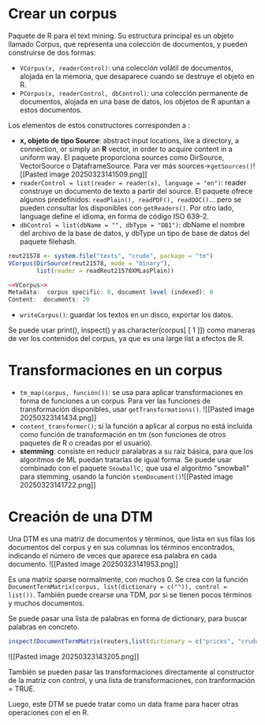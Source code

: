 # Crear un corpus

Paquete de R para el text mining. Su estructura principal es un objeto llamado Corpus, que representa una colección de documentos, y pueden construirse de dos formas: 

- `VCorpus(x, readerControl)`: una colección volátil de documentos, alojada en la memoria, que desaparece cuando se destruye el objeto en R. 
- `PCorpus(x, readerControl, dbControl)`: una colección permanente de documentos, alojada en una base de datos, los objetos de R apuntan a estos documentos. 

Los elementos de estos constructores corresponden a :

- **x, objeto de tipo Source**: abstract input locations, like a directory, a connection, or simply an **R** vector, in order to acquire content in a uniform way. El paquete proporciona sources como DirSource, VectorSource o DataframeSource. Para ver más sources->`getSources()`![[Pasted image 20250323141509.png]]
- `readerControl = list(reader = reader(x), language = "en")`: reader construye un documento de texto a partir del source. El paquete ofrece algunos predefinidos: `readPlain(), readPDF(), readDOC()`... pero se pueden consultar los disponibles con `getReaders()`. Por otro lado, language define el idioma, en forma de código ISO 639-2. 
- `dbControl = list(dbName = "", dbType = "DB1")`: dbName el nombre del archivo de la base de datos, y dbType un tipo de base de datos del paquete filehash. 

```r
reut21578 <- system.file("texts", "crude", package = "tm")
VCorpus(DirSource(reut21578, mode = "binary"),
        list(reader = readReut21578XMLasPlain))

<<VCorpus>>
Metadata:  corpus specific: 0, document level (indexed): 0
Content:  documents: 20
```

- `writeCorpus()`: guardar los textos en un disco, exportar los datos. 

Se puede usar print(), inspect() y as.character(corpus[ [ 1 ]]) como maneras de ver los contenidos del corpus, ya que es una large list a efectos de R. 

# Transformaciones en un corpus

- `tm_map(corpus, función())`: se usa para aplicar transformaciones en forma de funciones a un corpus. Para ver las funciones de transformación disponibles, usar `getTransformations()`. ![[Pasted image 20250323141434.png]]
- `content_transformer()`; si la función a aplicar al corpus no está incluida como función de transformación en tm (son funciones de otros paquetes de R o creadas por el usuario). 
- **stemming**: consiste en reducir paralabras a su raíz básica, para que los algoritmos de ML puedan tratarlas de igual forma. Se puede usar combinado con el paquete `SnowballC,` que usa el algoritmo "snowball" para stemming, usando la función `stemDocument()`![[Pasted image 20250323141722.png]]

# Creación de una DTM

Una DTM es una matriz de documentos y términos, que lista en sus filas los documentos del corpus y en sus columnas los términos encontrados, indicando el número de veces que aparece esa palabra en cada documento.
![[Pasted image 20250323141953.png]]

Es una matriz sparse normalmente, con muchos 0. Se crea con la función `DocumentTermMatrix(corpus, list(dictionary = c("")), control = list())`. También puede crearse una TDM, por si se tienen pocos términos y muchos documentos. 

Se puede pasar una lista de palabras en forma de dictionary, para buscar palabras en concreto. 

```r
inspect(DocumentTermMatrix(reuters,list(dictionary = c("prices", "crude", "oil"))))
```

![[Pasted image 20250323143205.png]]

También se pueden pasar las transformaciones directamente al constructor de la matriz con control, y una lista de transformaciones, con tranformación = TRUE. 

Luego, este DTM se puede tratar como un data frame para hacer otras operaciones con el en R. 